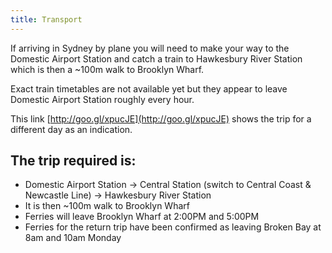 ```yaml
---
title: Transport
---
```


If arriving in Sydney by plane you will need to make your way to the Domestic Airport Station and catch a train to Hawkesbury River Station which is then a ~100m walk to Brooklyn Wharf.

Exact train timetables are not available yet but they appear to leave Domestic Airport Station roughly every hour.

This link [http://goo.gl/xpucJE](http://goo.gl/xpucJE) shows the trip for a different day as an indication.

## The trip required is:

- Domestic Airport Station -> Central Station (switch to Central Coast & Newcastle Line) -> Hawkesbury River Station
- It is then ~100m walk to Brooklyn Wharf
- Ferries will leave Brooklyn Wharf at 2:00PM and 5:00PM
- Ferries for the return trip have been confirmed as leaving Broken Bay at 8am and 10am Monday
